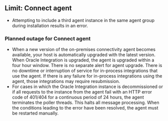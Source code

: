 
## Limit: Connect agent
- Attempting to include a third agent instance in the same agent group during installation results in an error.

### Planned outage for Connect agent
- When a new version of the on-premises connectivity agent becomes available, your host is automatically upgraded with the latest version. When Oracle Integration is upgraded, the agent is upgraded within a four hour window. There is no separate alert for agent upgrade. There is no downtime or interruption of service for in-process integrations that use the agent. If there is any failure for in-process integrations using the agent, those integrations may require resubmission.
- For cases in which the Oracle Integration instance is decommissioned or if all requests to the instance from the agent fail with an HTTP error code of 401/404 for a continuous period of 24 hours, the agent terminates the poller threads. This halts all message processing. When the conditions leading to the error have been resolved, the agent must be restarted manually.